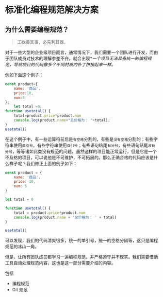 # 标准化编程规范解决方案

## 为什么需要编程规范？

> 工欲善其事，必先利其器。

对于一些大型的企业级项目而言，通常情况下，我们需要一个团队进行开发，而由于团队成员对技术的理解参差不齐，就会出现\*_一个项目无法具备统一的编程规范，导致项目的代码像多个不同材质的补丁拼接起来一样。_

例如下面这个例子：

```js
const product={
	name: '商品'，
	price:10,
	num:5
};
	let total =0;
function usetotal() {
	total=product.price*product.num
	console.log(product.name+"总价格为： "+total);
}
usetotal()
```

在这个例子中，有一些运算符前后是`有空格`分割的，有些是`没有空格`分割的；有些字符串使用`单引号`，有些字符串使用`双引号`；有些语句结尾`有分号`，有些语句结尾`没有分号`，等等诸如此类没有规范的问题，虽然这样的项目能正常运行，但是它是一个不及格的项目，可以说他是不可维护，不可拓展的。那么正确合格的代码应该是什么样子呢？我们修正上面的例子如下：

```js
const product = {
	name: '商品'，
	price: 10,
	num: 5
}

let total = 0

function usetotal() {
	total = product.price*product.num
	console.log(product.name + '总价格为： ' + total)
}

usetotal()
```

可以发现，我们的代码清爽很多，统一的单引号，统一的空格分隔等，这只是编程规范的冰山一角。

但是，让所有团队成员都学习一遍编程规范，并严格遵守并不现实。我们需要借助工具自动处理规范内容，这也是这一部分需要介绍的内容。

包括

- 编程规范
- Git 规范

